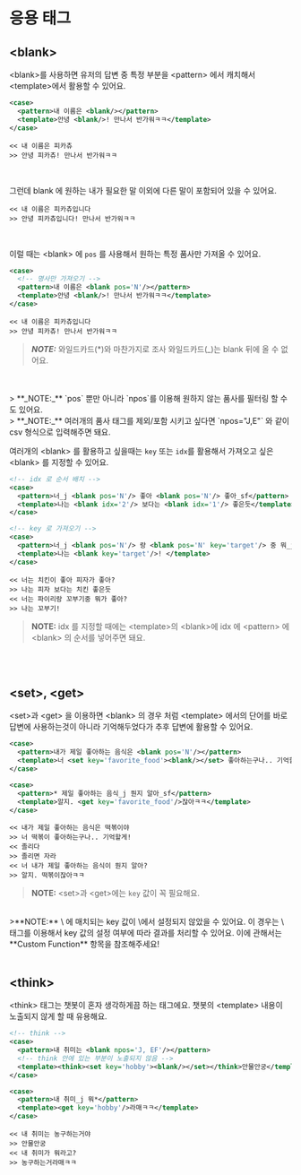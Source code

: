 # 응용 태그

## \<blank>

\<blank>를 사용하면 유저의 답변 중 특정 부분을 \<pattern> 에서 캐치해서 \<template>에서 활용할 수 있어요. 

```xml
<case>
  <pattern>내 이름은 <blank/></pattern>
  <template>안녕 <blank/>! 만나서 반가워ㅋㅋ</template>
</case>
```
```
<< 내 이름은 피카츄 
>> 안녕 피카츄! 만나서 반가워ㅋㅋ
```

<br>

그런데 blank 에 원하는 내가 필요한 말 이외에 다른 말이 포함되어 있을 수 있어요.

```
<< 내 이름은 피카츄입니다
>> 안녕 피카츄입니다! 만나서 반가워ㅋㅋ
```

<br>

이럴 때는 \<blank> 에 `pos` 를 사용해서 원하는 특정 품사만 가져올 수 있어요. 

```xml
<case>
  <!-- 명사만 가져오기 -->
  <pattern>내 이름은 <blank pos='N'/></pattern> 
  <template>안녕 <blank/>! 만나서 반가워ㅋㅋ</template>
</case>
```

```
<< 내 이름은 피카츄입니다
>> 안녕 피카츄! 만나서 반가워ㅋㅋ
```

> **_NOTE:_** 와일드카드(*)와 마찬가지로 조사 와일드카드(_)는 blank 뒤에 올 수 없어요. 
<br>
<br>
> **_NOTE:_** `pos` 뿐만 아니라 `npos`를 이용해 원하지 않는 품사를 필터링 할 수도 있어요. 
<br>
> **_NOTE:_** 여러개의 품사 태그를 제외/포함 시키고 싶다면 `npos="J,E"` 와 같이 csv 형식으로 입력해주면 돼요.


<br>

여러개의 \<blank\> 를 활용하고 싶을때는 `key` 또는 `idx`를 활용해서 가져오고 싶은 \<blank> 를 지정할 수 있어요.
```xml
<!-- idx 로 순서 배치 -->
<case>
  <pattern>너_j <blank pos='N'/> 좋아 <blank pos='N'/> 좋아_sf</pattern>
  <template>나는 <blank idx='2'/> 보다는 <blank idx='1'/> 좋은듯</template>
</case>

<!-- key 로 가져오기 -->
<case>
  <pattern>너_j <blank pos='N'/> 랑 <blank pos='N' key='target'/> 중 뭐_j 좋아_sf</pattern>
  <template>나는 <blank key='target'/>! </template>
</case>
```

```
<< 너는 치킨이 좋아 피자가 좋아?
>> 나는 피자 보다는 치킨 좋은듯
<< 너는 파이리랑 꼬부기중 뭐가 좋아?
>> 나는 꼬부기! 
```

> **NOTE:** idx 를 지정할 때에는 \<template>의 \<blank>에 idx 에 \<pattern> 에 \<blank> 의 순서를 넣어주면 돼요. 


<br>
<br>

## \<set>, \<get>
\<set>과 \<get> 을 이용하면 \<blank> 의 경우 처럼 \<template> 에서의 단어를 바로 답변에 사용하는것이 아니라 기억해두었다가 추후 답변에 활용할 수 있어요. 

```xml
<case>
  <pattern>내가 제일 좋아하는 음식은 <blank pos='N'/></pattern>
  <template>너 <set key='favorite_food'><blank/></set> 좋아하는구나.. 기억할게!</template>
</case>

<case>
  <pattern>* 제일 좋아하는 음식_j 뭔지 알아_sf</pattern>
  <template>알지. <get key='favorite_food'/>잖아ㅋㅋ</template>
</case>
```

```
<< 내가 제일 좋아하는 음식은 떡볶이야
>> 너 떡볶이 좋아하는구나.. 기억할게!
<< 졸리다
>> 졸리면 자라
<< 너 내가 제일 좋아하는 음식이 뭔지 알아?
>> 알지. 떡볶이잖아ㅋㅋ
```

>**NOTE:** \<set>과 \<get>에는 `key` 값이 꼭 필요해요.
<br>
>**NOTE:** \<get> 에 매치되는 key 값이 \<set>에서 설정되지 않았을 수 있어요. 이 경우는 \<func> 태그를 이용해서 key 값의 설정 여부에 따라 결과를 처리할 수 있어요. 이에 관해서는 **Custom Function** 항목을 참조해주세요!

<br>
<br>

## \<think>
\<think> 태그는 챗봇이 혼자 생각하게끔 하는 태그에요. 챗봇의 \<template> 내용이 노출되지 않게 할 때 유용해요.


```xml
<!-- think -->
<case>
  <pattern>내 취미는 <blank npos='J, EF'/></pattern>
  <!-- think 안에 있는 부분이 노출되지 않음 -->
  <template><think><set key='hobby'><blank/></set></think>안물안궁</template>
</case>

<case>
  <pattern>내 취미_j 뭐*</pattern>
  <template><get key='hobby'/>라매ㅋㅋ</template>
</case>
```

```
<< 내 취미는 농구하는거야
>> 안물안궁
<< 내 취미가 뭐라고?
>> 농구하는거라매ㅋㅋ
```



